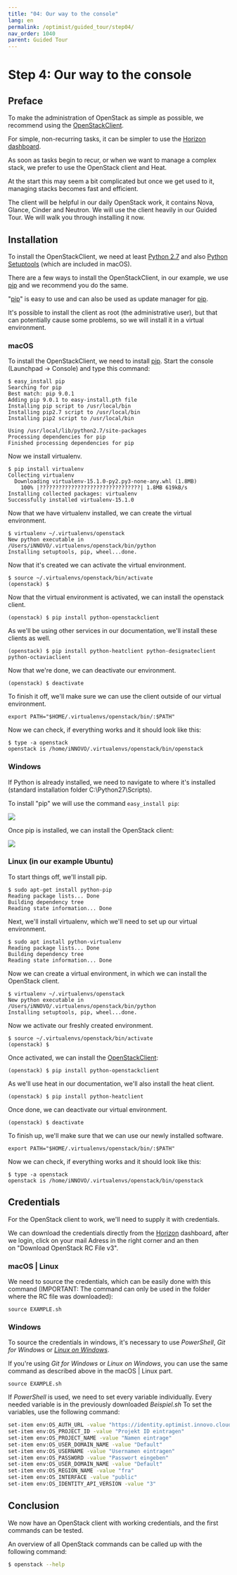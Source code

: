 ```yaml
---
title: "04: Our way to the console"
lang: en
permalink: /optimist/guided_tour/step04/
nav_order: 1040
parent: Guided Tour
---
```


Step 4: Our way to the console
==============================

Preface
-------

To make the administration of OpenStack as simple as possible, we recommend
using
the [OpenStackClient](https://docs.openstack.org/python-openstackclient/latest/).

For simple, non-recurring tasks, it can be simpler to use the [Horizon
dashboard](https://dashboard.optimist.innovo.cloud).

As soon as tasks begin to recur, or when we want to manage a complex stack, we
prefer to use the OpenStack client and Heat.

At the start this may seem a bit complicated but once we get used to it,
managing stacks becomes fast and efficient.

The client will be helpful in our daily OpenStack work, it contains
Nova, Glance, Cinder and Neutron. We will use the client heavily in our
Guided Tour. We will walk you through installing it now.

Installation
------------

To install the OpenStackClient, we need at least [Python
2.7](https://www.python.org/downloads/release/python-2713/) and also [Python
Setuptools](https://pypi.python.org/pypi/setuptools) (which are included in
macOS).

There are a few ways to install the OpenStackClient, in our example, we
use [pip](https://de.wikipedia.org/wiki/Pip_(Python))
and we recommend you do the same.

"[pip](https://de.wikipedia.org/wiki/Pip_(Python))" is
easy to use and can also be used as update manager
for [pip](https://de.wikipedia.org/wiki/Pip_(Python)).

It's possible to install the client as root (the administrative user),
but that can potentially cause some problems, so we will install it in a
virtual environment.

### macOS

To install the OpenStackClient, we need to install
[pip](https://de.wikipedia.org/wiki/Pip_(Python)). Start the console (Launchpad
→ Console) and type this command:

```
$ easy_install pip
Searching for pip
Best match: pip 9.0.1
Adding pip 9.0.1 to easy-install.pth file
Installing pip script to /usr/local/bin
Installing pip2.7 script to /usr/local/bin
Installing pip2 script to /usr/local/bin

Using /usr/local/lib/python2.7/site-packages
Processing dependencies for pip
Finished processing dependencies for pip
```

Now we install virtualenv.

``` 
$ pip install virtualenv
Collecting virtualenv
  Downloading virtualenv-15.1.0-py2.py3-none-any.whl (1.8MB)
    100% |????????????????????????????????| 1.8MB 619kB/s
Installing collected packages: virtualenv
Successfully installed virtualenv-15.1.0
```

Now that we have virtualenv installed, we can create the virtual environment.

```
$ virtualenv ~/.virtualenvs/openstack
New python executable in /Users/iNNOVO/.virtualenvs/openstack/bin/python
Installing setuptools, pip, wheel...done.
```

Now that it's created we can activate the virtual environment.

```
$ source ~/.virtualenvs/openstack/bin/activate
(openstack) $
```

Now that the virtual environment is activated, we can install the openstack
client.

```
(openstack) $ pip install python-openstackclient
```

As we'll be using other services in our documentation, we'll install these clients as well.

```
(openstack) $ pip install python-heatclient python-designateclient python-octaviaclient
```

Now that we're done, we can deactivate our environment.

```
(openstack) $ deactivate
```

To finish it off, we'll make sure we can use the client outside of our virtual
environment.

```
export PATH="$HOME/.virtualenvs/openstack/bin/:$PATH"
```

Now we can check, if everything works and it should look like this:

```
$ type -a openstack
openstack is /home/iNNOVO/.virtualenvs/openstack/bin/openstack
```

### Windows


If Python is already installed, we need to navigate to where it's installed
(standard installation folder C:\Python27\Scripts).

To install "pip" we will use the command `easy_install pip`:

![](attachments/13533313.png)

Once pip is installed, we can install the OpenStack client:

![](attachments/13533314.png)

### Linux (in our example Ubuntu)

To start things off, we'll install pip.

```
$ sudo apt-get install python-pip
Reading package lists... Done
Building dependency tree
Reading state information... Done
```

Next, we'll install virtualenv, which we'll need to set up our virtual
environment.

```
$ sudo apt install python-virtualenv
Reading package lists... Done
Building dependency tree
Reading state information... Done
```

Now we can create a virtual environment, in which we can install the OpenStack
client.

```
$ virtualenv ~/.virtualenvs/openstack
New python executable in /Users/iNNOVO/.virtualenvs/openstack/bin/python
Installing setuptools, pip, wheel...done.
```

Now we activate our freshly created environment.

```
$ source ~/.virtualenvs/openstack/bin/activate
(openstack) $
```

Once activated, we can install the
[OpenStackClient](https://docs.openstack.org/python-openstackclient/latest/):

```
(openstack) $ pip install python-openstackclient
```

As we'll use heat in our documentation, we'll also install the heat
client.

```
(openstack) $ pip install python-heatclient
```

Once done, we can deactivate our virtual environment.

```
(openstack) $ deactivate
```

To finish up, we'll make sure that we can use our newly installed software.

```
export PATH="$HOME/.virtualenvs/openstack/bin/:$PATH"
```

Now we can check, if everything works and it should look like this:

```
$ type -a openstack
openstack is /home/iNNOVO/.virtualenvs/openstack/bin/openstack
```

Credentials
-----------

For the OpenStack client to work, we'll need to supply it with credentials.

We can download the credentials directly from
the [Horizon](https://dashboard.optimist.innovo.cloud/identity/)
dashboard, after we login, click on your mail Adress in the right corner
and an then on "Download OpenStack RC File v3".

### macOS | Linux

We need to source the credentials, which can be easily done
with this command (IMPORTANT: The command can only be used in the folder where
the RC file was downloaded):  

```
source EXAMPLE.sh
```

### Windows


To source the credentials in windows, it's necessary to use
*PowerShell*, *Git for Windows* or [*Linux on Windows*](https://docs.microsoft.com/en-us/windows/wsl/install-win10). 

If you're using *Git for Windows* or *Linux on Windows*, you can use the same command as described above 
in the macOS | Linux part. 

```
source EXAMPLE.sh
```

If *PowerShell* is used, we need to set every variable individually.
Every needed variable is in the previously downloaded *Beispiel.sh* 
To set the variables, use the following command:

```bash
set-item env:OS_AUTH_URL -value "https://identity.optimist.innovo.cloud/v3"
set-item env:OS_PROJECT_ID -value "Projekt ID eintragen"
set-item env:OS_PROJECT_NAME -value "Namen eintrage"
set-item env:OS_USER_DOMAIN_NAME -value "Default"
set-item env:OS_USERNAME -value "Usernamen eintragen"
set-item env:OS_PASSWORD -value "Passwort eingeben"
set-item env:OS_USER_DOMAIN_NAME -value "Default"
set-item env:OS_REGION_NAME -value "fra"
set-item env:OS_INTERFACE -value "public"
set-item env:OS_IDENTITY_API_VERSION -value "3"
```

Conclusion
----------

We now have an OpenStack client with working credentials, and the first
commands can be tested.

An overview of all OpenStack commands can be called up with the following command:

```bash
$ openstack --help
```
